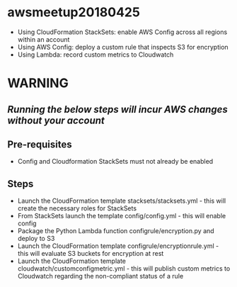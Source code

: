 # awsmeetup20180425
* Using CloudFormation StackSets: enable AWS Config across all regions within an account
* Using AWS Config: deploy a custom rule that inspects S3 for encryption
* Using Lambda: record custom metrics to Cloudwatch

# WARNING
## _Running the below steps will incur AWS changes without your account_

## Pre-requisites
* Config and Cloudformation StackSets must not already be enabled

## Steps
* Launch the CloudFormation template stacksets/stacksets.yml - this will create the necessary roles for StackSets
* From StackSets launch the template config/config.yml - this will enable config
* Package the Python Lambda function configrule/encryption.py and deploy to S3
* Launch the CloudFormation template configrule/encryptionrule.yml - this will evaluate S3 buckets for encryption at rest
* Launch the CloudFormation template cloudwatch/customconfigmetric.yml - this will publish custom metrics to Cloudwatch regarding the non-compliant status of a rule

